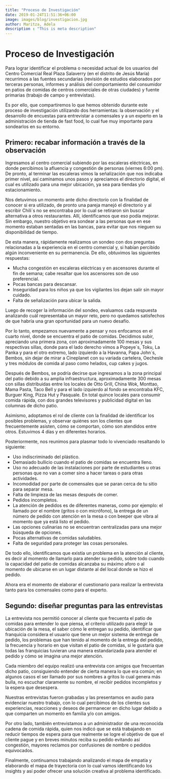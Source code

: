 ```yaml
---
title: "Proceso de Investigación"
date: 2019-01-24T11:51:36+06:00
image: images/blog/investigacion.jpg
author: Maritza, Adela
description : "This is meta description"
---
```


# Proceso de Investigación

Para lograr identificar el problema o necesidad actual de los usuarios del Centro Comercial Real Plaza Salaverry  (en el distrito de Jesús María) recurrimos a las fuentes secundarias (revisión de estudios elaborados por terceras personas, informes y análisis del comportamiento del consumidor en patios de comidas de centros comerciales de otras ciudades) y fuente primarias (trabajo de campo y entrevistas).

Es por ello, que compartiremos lo que hemos obtenido durante este proceso de investigación utilizando dos herramientas: la observación y el desarrollo de encuestas para entrevistar a comensales y a un experto en la administración de tienda de fast food, lo cual fue muy importante para sondearlos en su entorno. 

Primero: recabar información a través de la observación 
----

Ingresamos al centro comercial subiendo por las escaleras eléctricas, en donde percibimos la afluencia y congestión de personas (viernes 6:00 pm). De pronto, al terminar las escaleras vimos la señalización que nos indicaba primer nivel, así caminamos unos pasos y apreciamos el directorio digital, el cual es utilizado para una mejor ubicación, ya sea para tiendas y/o estacionamiento.

Nos detuvimos un momento ante dicho directorio  con la finalidad de conocer si era utilizado, de pronto una pareja manejó el directorio y al escribir Chili´s no se encontraba por lo cual  se retiraron sin buscar alternativa a otros restaurantes. Allí, identificamos que eso podía mejorar. Sin embargo, nuestro objetivo era sondear a las personas que en ese momento estaban sentadas en las bancas, para evitar que nos nieguen su disponibilidad de tiempo.

De esta manera, rápidamente realizamos un sondeo con dos preguntas relacionadas a la experiencia  en el  centro comercial y, si habían percibido algún inconveniente en su permanencia.  De ello, obtuvimos las siguientes respuestas:

* Mucha congestión en escaleras eléctricas y en ascensores durante el fin de semana; cabe resaltar que los ascensores son de uso preferencial.
* Pocas bancas para descansar.
* Inseguridad para los niños ya que los vigilantes los dejan salir sin mayor cuidado.
* Falta de señalización para ubicar la salida.

Luego de recoger la información del sondeo, evaluamos cada respuesta analizando cuál representaba un mayor reto, pero no quedamos satisfechos de que habría una gran oportunidad para un nuevo desafío. 

Por lo tanto, empezamos nuevamente a pensar y nos enfocamos en el cuarto nivel, donde se encuentra el patio de comidas. Decidimos subir, apreciando una primera zona, con aproximadamente 100 mesas y sus respectivas sillas, donde para el lado derecho vímos a Popeye`s, Toku, La Panka y para el otro extremo, lado izquierdo a la Havanna, Papa John´s, Bembos, sin dejar de mirar a Cineplanet con su variada cartelera, Oechesle y tres módulos de comida al paso como helados, cup cakes y jugos. 

Después de Bembos, se podría decirse que ingresamos a la zona principal del patio debido a su amplia infraestructura, aproximadamente 300 mesas con sillas distribuidas entre los locales de Otto Grill, China Wok, Monttao, Mama Pasta, Taco Bell y para el lado izquierdo al fondo se encontraba KFC, Burguer King, Pizza Hut y Pasquale. En total quince locales para consumir comida rápida, con dos grandes televisores y publicidad digital en las columnas de dicho patio. 

Asimismo, adoptamos el rol de cliente con la finalidad de identificar los posibles problemas, y  observar quiénes son los clientes que frecuentemente asisten, cómo se comportan, cómo son atendidos entre otros. Estuvimos  4 días y en diferentes horarios. 

Posteriormente, nos reunimos para plasmar todo lo vivenciado resaltando lo siguiente: 

* Uso indiscriminado del plástico.
* Demasiado bullicio cuando el patio de comidas se encuentra lleno.
* Uso no adecuado de las instalaciones por parte de estudiantes u otras personas que no van a comer sino a hacer tareas o para otras actividades.
* Incomodidad por parte de comensales que se paran cerca de tu sitio para separar mesa.
* Falta de limpieza de las mesas después de comer.
* Pedidos incompletos.
* La atención de pedidos es de diferentes maneras, como  por ejemplo: el llamado por el nombre (gritos o con micrófono), la entrega de un número de pedido con atención en la mesa o con beeper que vibra al momento que ya está listo el pedido.
* Las opciones culinarias no se encuentran centralizadas para una mejor búsqueda de opciones.
* Pocas alternativas de comidas saludables.
* Falta de seguridad para proteger las cosas personales.

De todo ello, identificamos  que existía un problema en la atención al cliente, es decir al momento de llamarlo para atender su pedido, sobre todo cuando la capacidad del patio de comidas alcanzaba su máximo aforo o al momento de ubicarse en un lugar distante al del local donde se hizo el pedido.  

Ahora era el momento de elaborar el cuestionario para realizar la entrevista tanto para los comensales como para el experto.

Segundo: diseñar preguntas para las entrevistas
-----
La entrevista nos permitió conocer al cliente que frecuenta el patio de comidas para entender lo que piensa, el criterio utilizado para elegir la ubicación de la mesa, el saber cómo le entregan su pedido, identificar que franquicia considera el usuario que tiene un mejor sistema de entrega de pedido, los problemas que han tenido al momento de la entrega del pedido,  la frecuencia y horario en que visitan el patio de comidas, si le gustaría que todas las franquicias tuvieran una manera estandarizada para atender el pedido y cómo se imagina una mejor atención.

Cada miembro del equipo realizó una entrevista con amigos que frecuentan dicho patio, consiguiendo entender de cierta manera lo que era común; en algunos casos el ser llamado por sus nombres a gritos lo cual genera más bulla, no escuchar claramente su nombre,  el recibir pedidos incompletos y la espera que desespera.

Nuestras entrevistas fueron grabadas y las presentamos en audio para evidenciar nuestro trabajo, con lo cual percibimos de los clientes sus experiencias, reacciones y deseos de permanecer en dicho lugar debido a que comparten un momento en familia y/o con amigos.

Por otro lado, también entrevistamos a un administrador de una reconocida cadena de comida rápida, quien nos indicó que se está trabajando en reducir tiempos de espera para que realmente se logre el objetivo de que el cliente pague y en breves minutos reciba su pedido evitando así congestión, mayores reclamos por confusiones de nombre o pedidos equivocados.

Finalmente, continuamos trabajando analizando el mapa de empatía y elaborando el mapa de trayectoria con lo cual vamos identificando los insights y así poder ofrecer una solución creativa al problema identificado.
